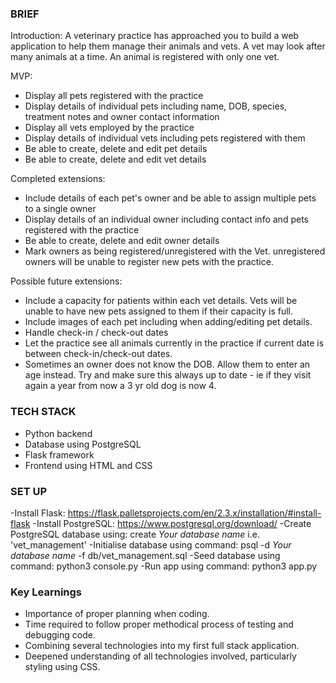 ### BRIEF
Introduction:
A veterinary practice has approached you to build a web application to help them manage their animals and vets. A vet may look after many animals at a time. An animal is registered with only one vet.

MVP:
- Display all pets registered with the practice
- Display details of individual pets including name, DOB, species, treatment notes and owner contact information
- Display all vets employed by the practice
- Display details of individual vets including pets registered with them
- Be able to create, delete and edit pet details
- Be able to create, delete and edit vet details

Completed extensions:
- Include details of each pet's owner and be able to assign multiple pets to a single owner
- Display details of an individual owner including contact info and pets registered with the practice 
- Be able to create, delete and edit owner details
- Mark owners as being registered/unregistered with the Vet. unregistered owners will be unable to register new pets with the practice.
  
Possible future extensions:
- Include a capacity for patients within each vet details. Vets will be unable to have new pets assigned to them if their capacity is full.
- Include images of each pet including when adding/editing pet details.
- Handle check-in / check-out dates
- Let the practice see all animals currently in the practice if current date is between check-in/check-out dates.
- Sometimes an owner does not know the DOB. Allow them to enter an age instead. Try and make sure this always up to date - ie if they visit again a year from now a 3 yr old dog is now 4.

### TECH STACK
- Python backend
- Database using PostgreSQL
- Flask framework
- Frontend using HTML and CSS

### SET UP
-Install Flask: https://flask.palletsprojects.com/en/2.3.x/installation/#install-flask
-Install PostgreSQL: https://www.postgresql.org/download/
-Create PostgreSQL database using: create *Your database name* i.e. 'vet_management'
-Initialise database using command: psql -d *Your database name* -f db/vet_management.sql
-Seed database using command: python3 console.py
-Run app using command: python3 app.py

### Key Learnings
- Importance of proper planning when coding.
- Time required to follow proper methodical process of testing and debugging code.
- Combining several technologies into my first full stack application.
- Deepened understanding of all technologies involved, particularly styling using CSS.

